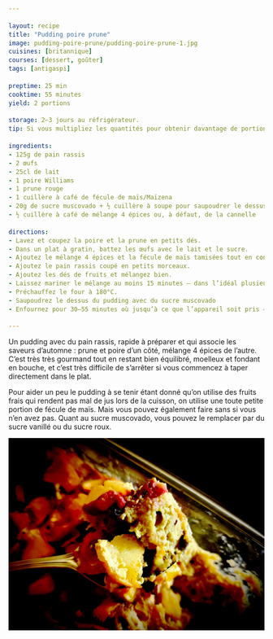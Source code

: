 ```yaml
---

layout: recipe
title: "Pudding poire prune"
image: pudding-poire-prune/pudding-poire-prune-1.jpg
cuisines: [britannique]
courses: [dessert, goûter]
tags: [antigaspi]

preptime: 25 min
cooktime: 55 minutes
yield: 2 portions

storage: 2–3 jours au réfrigérateur.
tip: Si vous multipliez les quantités pour obtenir davantage de portions, n’hésitez pas à ajouter de la pomme plutôt que de simplement multiplier le nombre de prunes ou de poires. Si ça fonctionne bien pour la confiture et que vous aimez le goût, il n’y a pas de raison que ça ne soit pas le cas pour ce pudding. La variété Gala, qui se tient bien à la cuisson, fera largement l’affaire.

ingredients:
- 125g de pain rassis
- 2 œufs
- 25cl de lait
- 1 poire Williams 
- 1 prune rouge
- 1 cuillère à café de fécule de maïs/Maïzena
- 20g de sucre muscovado + ½ cuillère à soupe pour saupoudrer le dessus
- ½ cuillère à café de mélange 4 épices ou, à défaut, de la cannelle 

directions:
- Lavez et coupez la poire et la prune en petits dés.
- Dans un plat à gratin, battez les œufs avec le lait et le sucre.
- Ajoutez le mélange 4 épices et la fécule de maïs tamisées tout en continuant de fouetter.
- Ajoutez le pain rassis coupé en petits morceaux.
- Ajoutez les dés de fruits et mélangez bien.
- Laissez mariner le mélange au moins 15 minutes – dans l’idéal plusieurs heures. L’idée est de bien ramollir le pain avant cuisson.
- Préchauffez le four à 180°C.
- Saupoudrez le dessus du pudding avec du sucre muscovado
- Enfournez pour 30–55 minutes où jusqu’à ce que l’appareil soit pris – ça va dépendre de votre plat mais également du degré de maturité de vos fruits.

---
```


Un pudding avec du pain rassis, rapide à préparer et qui associe les saveurs d’automne&nbsp;: prune et poire d’un côté, mélange 4 épices de l’autre. C’est très très gourmand tout en restant bien équilibré, moelleux et fondant en bouche, et c’est très difficile de s’arrêter si vous commencez à taper directement dans le plat.

Pour aider un peu le pudding à se tenir étant donné qu’on utilise des fruits frais qui rendent pas mal de jus lors de la cuisson, on utilise une toute petite portion de fécule de maïs. Mais vous pouvez également faire sans si vous n’en avez pas. Quant au sucre muscovado, vous pouvez le remplacer par du sucre vanillé ou du sucre roux.

![Le moelleux du pain rassis imbibé de l’appareil sucré, le fondant des fruits, les arômes des épices, quoi de mieux pour finir l’automne ?](../images/pudding-poire-prune/pudding-poire-prune-2.jpg)
